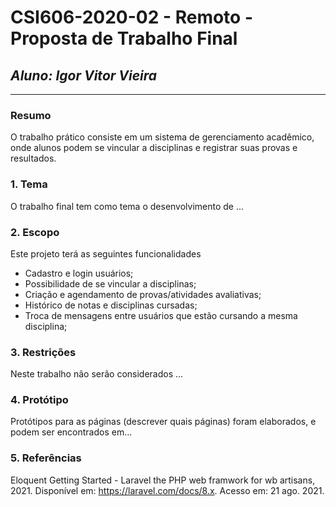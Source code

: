 # **CSI606-2020-02 - Remoto - Proposta de Trabalho Final**
## *Aluno: Igor Vitor Vieira*

--------------

<!-- Descrever um resumo sobre o trabalho. -->

### Resumo

O trabalho prático consiste em um sistema de gerenciamento acadêmico, onde alunos podem se vincular a disciplinas e registrar suas provas e resultados.

<!-- Apresentar o tema. -->
### 1. Tema

  O trabalho final tem como tema o desenvolvimento de ...

<!-- Descrever e limitar o escopo da aplicação. -->
### 2. Escopo

  Este projeto terá as seguintes funcionalidades
  - Cadastro e login usuários;
  - Possibilidade de se vincular a disciplinas;
  - Criação e agendamento de provas/atividades avaliativas;
  - Histórico de notas e disciplinas cursadas;
  - Troca de mensagens entre usuários que estão cursando a mesma disciplina;


<!-- Apresentar restrições de funcionalidades e de escopo. -->
### 3. Restrições

  Neste trabalho não serão considerados ...

<!-- Construir alguns protótipos para a aplicação, disponibilizá-los no Github e descrever o que foi considerado. //-->
### 4. Protótipo

  Protótipos para as páginas (descrever quais páginas) foram elaborados, e podem ser encontrados em...

### 5. Referências
   Eloquent Getting Started - Laravel the PHP web framwork for wb artisans, 2021. Disponível em: https://laravel.com/docs/8.x. Acesso em: 21 ago. 2021.
